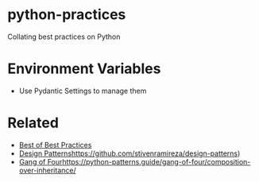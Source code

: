 # python-practices
Collating best practices on Python

# Environment Variables
* Use Pydantic Settings to manage them

# Related
* [Best of Best Practices](https://gist.github.com/sloria/7001839)
* [Design Patterns](https://github.com/stivenramireza/design-patterns)https://github.com/stivenramireza/design-patterns)
* [Gang of Four](https://python-patterns.guide/gang-of-four/composition-over-inheritance/)https://python-patterns.guide/gang-of-four/composition-over-inheritance/
